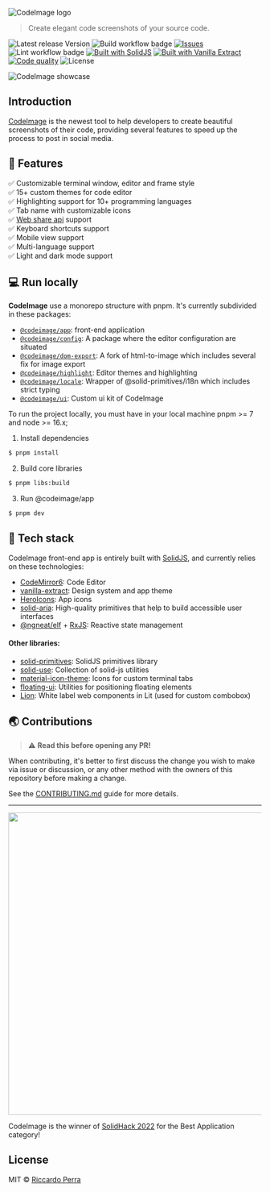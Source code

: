 ![CodeImage logo](https://github.com/riccardoperra/codeimage/blob/main/banner.png?raw=true)

> Create elegant code screenshots of your source code.

![Latest release Version](https://img.shields.io/badge/dynamic/json?color=success&label=Version&query=version&url=https%3A%2F%2Fraw.githubusercontent.com%2Friccardoperra%2Fcodeimage%2Fmain%2Fpackage.json)
![Build workflow badge](https://img.shields.io/github/workflow/status/riccardoperra/codeimage/Build)
[![Issues](https://img.shields.io/github/issues/riccardoperra/codeimage)](https://github.com/riccardoperra/codeimage/issues)
![Lint workflow badge](https://img.shields.io/github/workflow/status/riccardoperra/codeimage/Lint?label=lint)
[![Built with SolidJS](https://img.shields.io/badge/Built%20with-SolidJS-blue)](https://github.com/solidjs/solid)
[![Built with Vanilla Extract](https://img.shields.io/badge/Built%20with-Vanilla%20Extract-ff69b4)](https://github.com/seek-oss/vanilla-extract)
[![Code quality](https://img.shields.io/lgtm/grade/javascript/github/riccardoperra/codeimage)](https://lgtm.com/projects/g/riccardoperra/codeimage/alerts/?mode=list)
![License](https://img.shields.io/github/license/riccardoperra/codeimage)

![CodeImage showcase](https://i.imgur.com/9mrRo7n.gif)

## Introduction

[CodeImage](https://codeimage.dev) is the newest tool to help developers to create beautiful screenshots of their code, providing several
features to speed up the process to post in social media.

## 🚀 Features
✅ Customizable terminal window, editor and frame style \
✅ 15+ custom themes for code editor \
✅ Highlighting support for 10+ programming languages \
✅ Tab name with customizable icons \
✅ [Web share api](https://developer.mozilla.org/en-US/docs/Web/API/Navigator/share) support \
✅ Keyboard shortcuts support \
✅ Mobile view support \
✅ Multi-language support \
✅ Light and dark mode support

## 💻 Run locally

**CodeImage** use a monorepo structure with pnpm. It's currently subdivided in these packages:
- [`@codeimage/app`](./apps/codeimage): front-end application
- [`@codeimage/config`](./packages/config): A package where the editor configuration are situated
- [`@codeimage/dom-export`](./packages/dom-export): A fork of html-to-image which includes several fix for image export
- [`@codeimage/highlight`](./packages/highlight): Editor themes and highlighting
- [`@codeimage/locale`](./packages/locale): Wrapper of @solid-primitives/i18n which includes strict typing
- [`@codeimage/ui`](./packages/ui): Custom ui kit of CodeImage

To run the project locally, you must have in your local machine pnpm >= 7 and node >= 16.x;

1. Install dependencies

```bash
$ pnpm install
```

2. Build core libraries

```bash
$ pnpm libs:build
```

3. Run @codeimage/app

```bash
$ pnpm dev
```

## 🤖 Tech stack

CodeImage front-end app is entirely built with [SolidJS](https://github.com/solidjs/solid), and currently relies on these technologies:

- [CodeMirror6](https://codemirror.net/6/): Code Editor
- [vanilla-extract](https://github.com/seek-oss/vanilla-extract): Design system and app theme
- [HeroIcons](https://heroicons.com/): App icons
- [solid-aria](https://github.com/solidjs-community/solid-aria): High-quality primitives that help to build accessible user interfaces
- [@ngneat/elf](https://github.com/ngneat/elf) + [RxJS](https://github.com/ReactiveX/rxjs): Reactive state management

#### Other libraries:

- [solid-primitives](https://github.com/solidjs-community/solid-primitives): SolidJS primitives library
- [solid-use](https://github.com/LXSMNSYC/solid-use): Collection of solid-js utilities
- [material-icon-theme](https://github.com/PKief/vscode-material-icon-theme): Icons for custom terminal tabs
- [floating-ui](https://github.com/floating-ui/floating-ui/): Utilities for positioning floating elements
- [Lion](https://github.com/ing-bank/lion): White label web components in Lit (used for custom combobox)

## 🌏 Contributions

> :warning: **Read this before opening any PR!**

When contributing, it's better to first discuss the change you wish to make via issue or discussion, or any other method
with the owners of this repository before making a change.

See the [CONTRIBUTING.md](/CONTRIBUTING.md) guide for more details.


---


<p align="left">
  <img src="https://user-images.githubusercontent.com/37072694/168666273-22af1fed-6ee5-49a5-be2a-6e0b9da998cf.png" width="600">
</p>
<p align="left">
  CodeImage is the winner of <a href="https://hack.solidjs.com">SolidHack 2022</a> for the Best Application category!
</p>


## License

MIT © [Riccardo Perra](https://github.com/riccardoperra)
